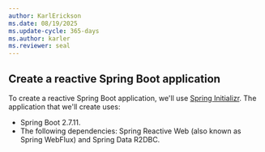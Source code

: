 ```yaml
---
author: KarlErickson
ms.date: 08/19/2025
ms.update-cycle: 365-days
ms.author: karler
ms.reviewer: seal
---
```


## Create a reactive Spring Boot application

To create a reactive Spring Boot application, we'll use [Spring Initializr](https://start.spring.io/). The application that we'll create uses:

- Spring Boot 2.7.11.
- The following dependencies: Spring Reactive Web (also known as Spring WebFlux) and Spring Data R2DBC.
